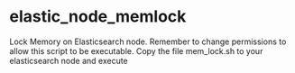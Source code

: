 # elastic_node_memlock
Lock Memory on Elasticsearch node. Remember to change permissions to allow this script to be executable.
Copy the file mem_lock.sh to your elasticsearch node and execute
